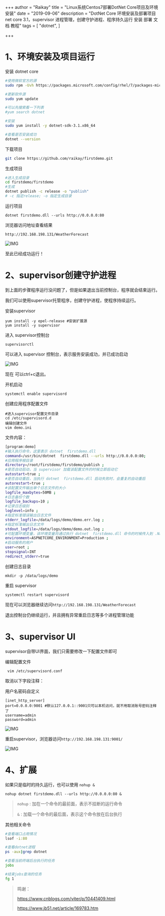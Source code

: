

+++
author = "Raikay"
title = "Linux系统Centos7部署DotNet Core项目及环境安装"
date = "2019-09-06"
description = "DotNet Core 环境安装及部署项目 net core 3.1，supervisor 进程管理，创建守护进程、程序持久运行 安装 部署 文档 教程"
tags = [
    "dotnet",
]

+++

# 1、环境安装及项目运行

安装 dotnet core

```sh
#使用微软官方的源
sudo rpm -Uvh https://packages.microsoft.com/config/rhel/7/packages-microsoft-prod.rpm

#更新软件源
sudo yum update

#可以先搜索看一下列表
#yum search dotnet

#安装
sudo yum install -y dotnet-sdk-3.1.x86_64

#查看是否安装成功
dotnet --version
```



下载项目

```sh
git clone https://github.com/raikay/firstdemo.git
```

生成项目

```sh
#进入生成目录
cd firstdemo/firstdemo
#生成
dotnet publish -c release -o "publish"
# -c 指定release; -o 指定生成目录
```

运行项目

```
dotnet firstdemo.dll --urls http://0.0.0.0:80
```

浏览器访问地址查看结果  

```
http://192.168.198.131/WeatherForecast
```

![IMG](http://blogimg.raikay.com/330648202497888256.png)

至此已经成功运行！

# 2、supervisor创建守护进程

到上面的步骤程序运行没问题了，但是如果退出当前控制台，程序就会结束运行。  

我们可以使用supervisor托管程序，创建守护进程，使程序持续运行。  

安装supervisor  

```
yum install -y epel-release #安装扩展源
yum install -y supervisor
```

进入 supervisor控制台

```
supervisorctl
```

可以进入 supervisor 控制台，表示服务安装成功，并已成功启动

![IMG](http://blogimg.raikay.com/330648224614453248.png)

现在 可以ctrl+c退出。

开机启动

```
systemctl enable supervisord
```

创建应用程序配置文件

```
#进入supervisor配置文件目录
cd /etc/supervisord.d
编辑创建文件
vim demo.ini
```

文件内容：

```sh
[program:demo]
#输入执行命令，这里表示 dotnet  firstdemo.dll
command=/usr/bin/dotnet  firstdemo.dll --urls http://0.0.0.0:80;
#应用程序根目录 
directory=/root/firstdemo/firstdemo/publish ;
#是否自动启动，当 supervisor 加载该配置文件的时候立即启动它 
autostart=true ;
#是否自动重启，当执行 dotnet  firstdemo.dll 启动失败时，会重复的自动重启 
autorestart=true ;
#该配置文件输出单个日志文件的大小 
logfile_maxbytes=50MB ;
#日志备份个数 
logfile_backups=10 ;
#记录日志级别 
loglevel=info ;
#指定标准错误输出日志文件 
stderr_logfile=/data/logs/demo/demo.err.log ;
#指定标准输出日志文件 
stdout_logfile=/data/logs/demo/demo.out.log ;
#可配置环境变量，该环境变量将通过执行 dotnet  firstdemo.dll 命令的时候传入到 .NET Core 应用程序中  
environment=ASPNETCORE_ENVIRONMENT=Production ;
#启动服务的用户 
user=root ;
stopsignal=INT
redirect_stderr=true
```

创建日志目录

```
mkdir -p /data/logs/demo
```

重启 supervisor

```
systemctl restart supervisord
```

现在可以浏览器继续访问`http://192.168.198.131/WeatherForecast`

退出控制台仍继续运行，并且拥有异常重启日志等多个进程管理功能  

# 3、supervisor UI

supervisor自带UI界面，我们只需要修改一下配置文件即可  

编辑配置文件
```
 vim /etc/supervisord.conf
```
取消以下字段注释：

用户名密码自定义

```
[inet_http_server]
port=0.0.0.0:9001 #默认127.0.0.1::9001只可以本机访问，就不用取消账号密码注释了
username=admin 
password=admin 
```

![IMG](http://blogimg.raikay.com/330648252926005248.png)

重启supervisor，浏览器访问`http://192.168.198.131:9001/`

![IMG](http://blogimg.raikay.com/330648270823100416.png)





# 4、扩展

如果只是临时的持久运行，也可以使用 `nohup &`

```
nohup dotnet firstdemo.dll --urls http://0.0.0.0:80 &
```

> `nohup` : 加在一个命令的最前面，表示不挂断的运行命令
>
> `&` : 加载一个命令的最后面，表示这个命令放在后台执行

其他相关命令

```sh
#查看端口占用情况
lsof -i:80

#查看dotnet进程
ps -aux|grep dotnet

#查看当前终端后台执行的任务
jobs

#结束jobs查询的任务
fg 1
```



  


>  鸣谢：
>
>  https://www.cnblogs.com/viter/p/10441409.html
>
>  https://www.jb51.net/article/169783.htm